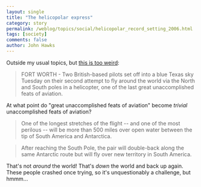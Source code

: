 ```yaml
---
layout: single 
title: "The helicopolar express" 
category: story
permalink: /weblog/topics/social/helicopolar_record_setting_2006.html
tags: [society] 
comments: false 
author: John Hawks 
---
```



<p>
Outside my usual topics, but <a href="http://www.msnbc.msn.com/id/16065818/">this is too weird</a>: 
</p>

<blockquote>FORT WORTH - Two British-based pilots set off into a blue Texas sky Tuesday on their second attempt to fly around the world via the North and South poles in a helicopter, one of the last great unaccomplished feats of aviation.</blockquote>

<p>
At what point do "great unaccomplished feats of aviation" become <i>trivial</i> unaccomplished feats of aviation? 
</p>

<blockquote>One of the longest stretches of the flight -- and one of the most perilous -- will be more than 500 miles over open water between the tip of South America and Antarctica.</blockquote>

<blockquote>After reaching the South Pole, the pair will double-back along the same Antarctic route but will fly over new territory in South America.</blockquote>

<p>
That's not <I>around</i> the world! That's <i>down</i> the world and back up again. These people crashed once trying, so it's unquestionably a challenge, but hmmm...
</p>

